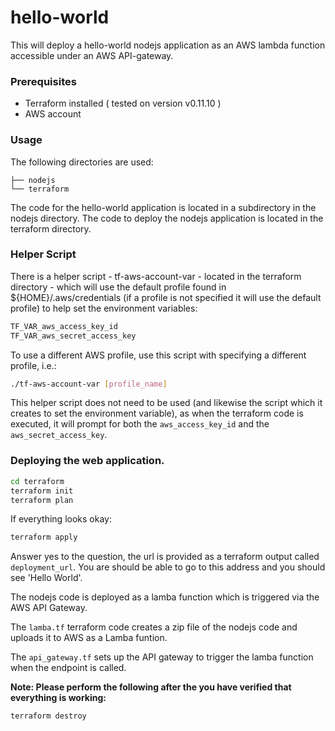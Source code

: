 # hello-world

This will deploy a hello-world nodejs application as an AWS lambda function
accessible under an AWS API-gateway.


### Prerequisites

 - Terraform installed ( tested on version v0.11.10 )
 - AWS account
  
  
### Usage

The following directories are used:
```
├── nodejs
└── terraform
```
The code for the hello-world application is located in a subdirectory in the
nodejs directory.
The code to deploy the nodejs application is located in the terraform directory.
  
  
### Helper Script
  
There is a helper script - tf-aws-account-var - located in the terraform
directory - which will use the default profile found in ${HOME}/.aws/credentials
(if a profile is not specified it will use the default profile) to help set the
environment variables:

```bash
TF_VAR_aws_access_key_id
TF_VAR_aws_secret_access_key
```

To use a different AWS profile, use this script with specifying a different
profile, i.e.:

```bash
./tf-aws-account-var [profile_name]
```

This helper script does not need to be used (and likewise the script which it
creates to set the environment variable), as when the terraform code is
executed, it will prompt for both the `aws_access_key_id` and the
`aws_secret_access_key`.
  
  
### Deploying the web application.

```bash
cd terraform
terraform init
terraform plan
```

If everything looks okay:

```bash
terraform apply
```

Answer yes to the question, the url is provided as a terraform output called
`deployment_url`.  You are should be able to go to this address and you should
see 'Hello World'.


The nodejs code is deployed as a lamba function which is triggered via the AWS
API Gateway.

The `lamba.tf` terraform code creates a zip file of the nodejs code and uploads
it to AWS as a Lamba funtion. 

The `api_gateway.tf` sets up the API gateway to trigger the lamba function when
the endpoint is called. 
  
**Note: Please perform the following after the you have verified that everything
is working:**
```bash
terraform destroy
```

